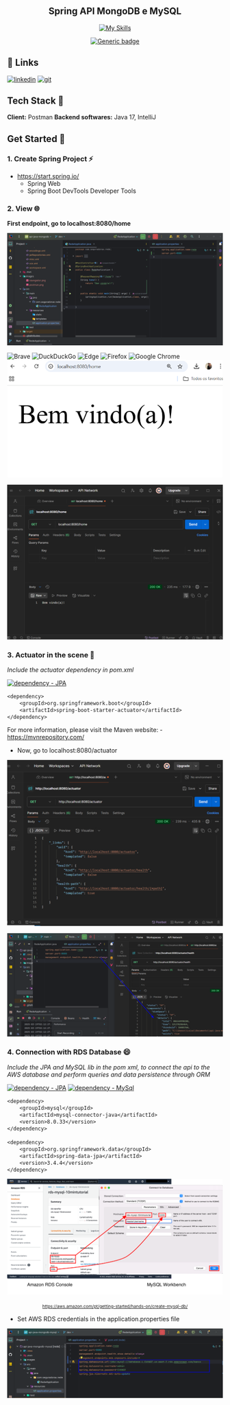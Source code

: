 
  <h2 align="center"> Spring API MongoDB e MySQL</h2>
<center>

[![My Skills](https://skillicons.dev/icons?i=aws,java,mysql,postman,vscode,spring&perline=3)](https://skillicons.dev)


[![Generic badge](https://img.shields.io/badge/status-developing-yellow.svg)](/#/)


</center>

## 🔗 Links

[![linkedin](https://img.shields.io/badge/linkedin-0A66C2?style=for-the-badge&logo=linkedin&logoColor=white)](https://br.linkedin.com/in/luiza-andrade-ti/) [![git](https://img.shields.io/badge/github-000?style=for-the-badge&logo=github&logoColor=white)](https://github.com/luizaandradeti/)


## Tech Stack 🔨
**Client:** Postman
**Backend softwares:** Java 17, IntelliJ


## Get Started 🚀 

### 1. Create Spring Project  ⚡️
- https://start.spring.io/ 
    - Spring Web 
    - Spring Boot DevTools Developer Tools

### 2. View 🌐

 **First endpoint, go to localhost:8080/home**

![App Screenshot](images/alter.png) 


![Brave](https://img.shields.io/badge/Brave-FB542B?style=for-the-badge&logo=Brave&logoColor=white)
![DuckDuckGo](https://img.shields.io/badge/duckduckgo-de5833?style=for-the-badge&logo=duckduckgo&logoColor=white)
![Edge](https://img.shields.io/badge/Edge-0078D7?style=for-the-badge&logo=Microsoft-edge&logoColor=white)
![Firefox](https://img.shields.io/badge/Firefox-FF7139?style=for-the-badge&logo=Firefox-Browser&logoColor=white)
![Google Chrome](https://img.shields.io/badge/Google%20Chrome-4285F4?style=for-the-badge&logo=GoogleChrome&logoColor=white)
![App Screenshot](images/navegador.png) 

![App Screenshot](images/postman.png)  

### 3. Actuator in the scene 🔬

 *Include the actuator dependency in pom.xml*

[![dependency - JPA](https://img.shields.io/badge/Dependency-Actuator-turquoise )](https://mvnrepository.com/artifact/org.springframework.boot/spring-boot-starter-actuator/1.2.1.RELEASE)
````
<dependency>
	<groupId>org.springframework.boot</groupId>
	<artifactId>spring-boot-starter-actuator</artifactId>
</dependency>
````
For more information, please visit the Maven website:
	- https://mvnrepository.com/

- Now, go to localhost:8080/actuator

![App Screenshot](images/actuator.png)

![App Screenshot](images/details.png)

### 4. Connection with RDS Database 😄   

*Include the JPA and MySQL lib in the pom xml, to connect the api to the AWS database and perform queries and data persistence through ORM*


[![dependency - JPA](https://img.shields.io/badge/Dependency-JPA-red)](https://mvnrepository.com/artifact/org.springframework.boot/spring-boot-starter-data-jpa)
[![dependency - MySql](https://img.shields.io/badge/Dependency-MySQL-yellow)]([https://mvnrepository.com/search?q=MYSQL)


````
<dependency>
	<groupId>mysql</groupId>
	<artifactId>mysql-connector-java</artifactId>
	<version>8.0.33</version>
</dependency>

<dependency>
	<groupId>org.springframework.data</groupId>
	<artifactId>spring-data-jpa</artifactId>
	<version>3.4.4</version>
</dependency>

````
![App Screenshot](images/connect-b.0249a5354c7767138c0efabeef2a2cec0104f084.png)<center><font size="1">https://aws.amazon.com/pt/getting-started/hands-on/create-mysql-db/</font></center>

- Set AWS RDS credentials in the application.properties file

![App Screenshot](images/DATABASEAPPLICATION.png)

